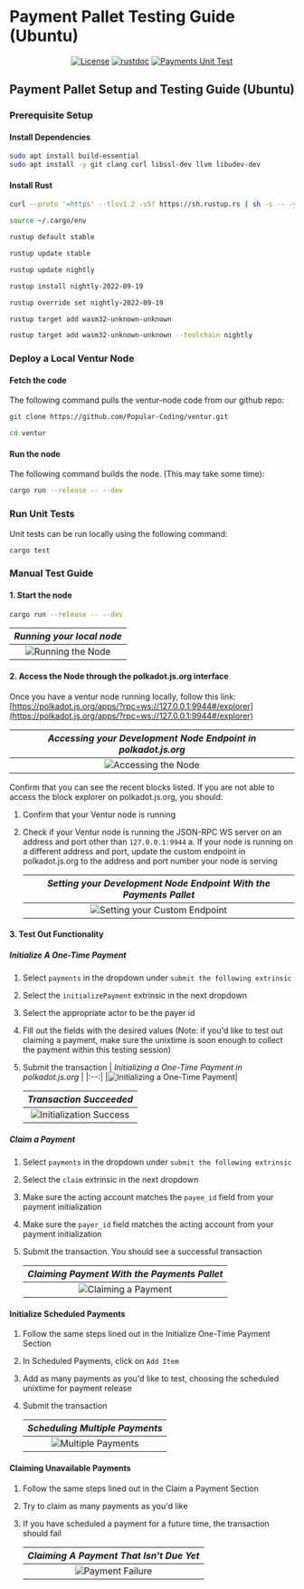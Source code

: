 # Payment Pallet Testing Guide (Ubuntu)

<div align="center">

[![License](https://img.shields.io/github/license/Popular-Coding/ventur?color=green)](https://github.com/Popular-Coding/ventur/blob/main/LICENSE)
[![rustdoc](https://img.shields.io/badge/rustdoc-payment_pallet-informational)](https://docs.ventur.network/pallet_payments/index.html)
[![Payments Unit Test](https://github.com/Popular-Coding/ventur/actions/workflows/test-payments.yml/badge.svg?branch=main)](https://github.com/Popular-Coding/ventur/actions/workflows/test-payments.yml)

</div>

## Payment Pallet Setup and Testing Guide (Ubuntu)

### Prerequisite Setup

#### Install Dependencies

```bash
sudo apt install build-essential
sudo apt install -y git clang curl libssl-dev llvm libudev-dev
```

#### Install Rust

```bash
curl --proto '=https' --tlsv1.2 -sSf https://sh.rustup.rs | sh -s -- -y

source ~/.cargo/env

rustup default stable

rustup update stable

rustup update nightly

rustup install nightly-2022-09-19 

rustup override set nightly-2022-09-19

rustup target add wasm32-unknown-unknown

rustup target add wasm32-unknown-unknown --toolchain nightly
```

### Deploy a Local Ventur Node

#### Fetch the code

The following command pulls the ventur-node code from our github repo:

```bash
git clone https://github.com/Popular-Coding/ventur.git

cd ventur
```

#### Run the node

The following command builds the node. (This may take some time):

```bash
cargo run --release -- --dev
```

### Run Unit Tests

Unit tests can be run locally using the following command:

```bash
cargo test
```

### Manual Test Guide

#### 1. Start the node

```bash
cargo run --release -- --dev
```

| _Running your local node_ |
|:--:|
|![Running the Node](docs/running-node.png)|

#### 2. Access the Node through the polkadot.js.org interface

Once you have a ventur node running locally, follow this link:
[https://polkadot.js.org/apps/?rpc=ws://127.0.0.1:9944#/explorer](https://polkadot.js.org/apps/?rpc=ws://127.0.0.1:9944#/explorer)

| _Accessing your Development Node Endpoint in polkadot.js.org_ |
|:--:|
|![Accessing the Node](docs/access-polkadot-js-org.png)|

Confirm that you can see the recent blocks listed.
If you are not able to access the block explorer on polkadot.js.org, you should:

1. Confirm that your Ventur node is running
2. Check if your Ventur node is running the JSON-RPC WS server on an address and port other than ```127.0.0.1:9944```
    a. If your node is running on a different address and port, update the custom endpoint in polkadot.js.org to the address and port number your node is serving

    | _Setting your Development Node Endpoint With the Payments Pallet_ |
    |:--:|
    |![Setting your Custom Endpoint](docs/setting-custom-endpoint.png)|

#### 3. Test Out Functionality

##### Initialize A One-Time Payment

1. Select `payments` in the dropdown under `submit the following extrinsic`
2. Select the `initializePayment` extrinsic in the next dropdown
3. Select the appropriate actor to be the payer id
4. Fill out the fields with the desired values (Note: if you'd like to test out claiming a payment, make sure the unixtime is soon enough to collect the payment within this testing session)
5. Submit the transaction
    | _Initializing a One-Time Payment in polkadot.js.org_ |
    |:--:|
    |![Initializing a One-Time Payment](docs/one-time-payment-init.png)|

    | _Transaction Succeeded_ |
    |:--:|
    |![Initialization Success](docs/init-success.png)|

##### Claim a Payment

1. Select `payments` in the dropdown under `submit the following extrinsic`
2. Select the `claim` extrinsic in the next dropdown
3. Make sure the acting account matches the `payee_id` field from your payment initialization
4. Make sure the `payer_id` field matches the acting account from your payment initialization
5. Submit the transaction. You should see a successful transaction

    | _Claiming Payment With the Payments Pallet_ |
    |:--:|
    |![Claiming a Payment](docs/claim-payment.png)|

#### Initialize Scheduled Payments

1. Follow the same steps lined out in the Initialize One-Time Payment Section
2. In Scheduled Payments, click on `Add Item`
3. Add as many payments as you'd like to test, choosing the scheduled unixtime for payment release
4. Submit the transaction

    | _Scheduling Multiple Payments_ |
    |:--:|
    |![Multiple Payments](docs/multiple-payments.png)|

#### Claiming Unavailable Payments

1. Follow the same steps lined out in the Claim a Payment Section
2. Try to claim as many payments as you'd like
3. If you have scheduled a payment for a future time, the transaction should fail

    | _Claiming A Payment That Isn't Due Yet_ |
    |:--:|
    |![Payment Failure](docs/payment-failure.png)|
